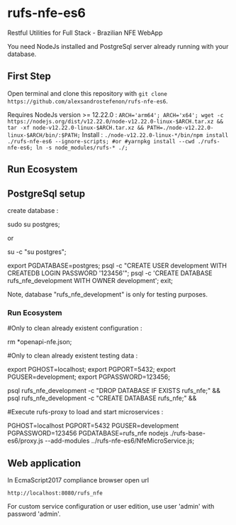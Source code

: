 # rufs-nfe-es6

Restful Utilities for Full Stack - Brazilian NFE WebApp

You need NodeJs installed and PostgreSql server already running with your database.

## First Step

Open terminal and clone this repository with `git clone https://github.com/alexsandrostefenon/rufs-nfe-es6`.

Requires NodeJs version >= 12.22.0 :
`
ARCH='arm64';
ARCH='x64';
wget -c https://nodejs.org/dist/v12.22.0/node-v12.22.0-linux-$ARCH.tar.xz &&
tar -xf node-v12.22.0-linux-$ARCH.tar.xz &&
PATH=./node-v12.22.0-linux-$ARCH/bin/:$PATH;
`
Install :
`
./node-v12.22.0-linux-*/bin/npm install ./rufs-nfe-es6 --ignore-scripts;
#or
#yarnpkg install --cwd ./rufs-nfe-es6;
ln -s node_modules/rufs-* ./;
`
## Run Ecosystem

## PostgreSql setup

create database :

sudo su postgres;

or

su -c "su postgres";

export PGDATABASE=postgres;
psql -c "CREATE USER development WITH CREATEDB LOGIN PASSWORD '123456'";
psql -c 'CREATE DATABASE rufs_nfe_development WITH OWNER development';
exit;

Note, database "rufs_nfe_development" is only for testing purposes.

### Run Ecosystem

#Only to clean already existent configuration :

rm *openapi-nfe.json;

#Only to clean already existent testing data :

export PGHOST=localhost;
export PGPORT=5432;
export PGUSER=development;
export PGPASSWORD=123456;

psql rufs_nfe_development -c "DROP DATABASE IF EXISTS rufs_nfe;" &&
psql rufs_nfe_development -c "CREATE DATABASE rufs_nfe;" &&

#Execute rufs-proxy to load and start microservices :

PGHOST=localhost PGPORT=5432 PGUSER=development PGPASSWORD=123456 PGDATABASE=rufs_nfe nodejs ./rufs-base-es6/proxy.js --add-modules ../rufs-nfe-es6/NfeMicroService.js;

## Web application

In EcmaScript2017 compliance browser open url

`http://localhost:8080/rufs_nfe`

For custom service configuration or user edition, use user 'admin' with password 'admin'.
